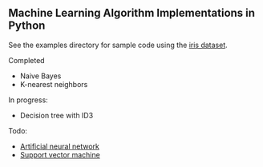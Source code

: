 ## Machine Learning Algorithm Implementations in Python

See the examples directory for sample code using the [iris dataset](https://archive.ics.uci.edu/ml/datasets/Iris).

Completed
* Naive Bayes
* K-nearest neighbors

In progress:
* Decision tree with ID3

Todo:
* [Artificial neural network](https://en.wikipedia.org/wiki/Artificial_neural_network)
* [Support vector machine](https://en.wikipedia.org/wiki/Support_vector_machine)
